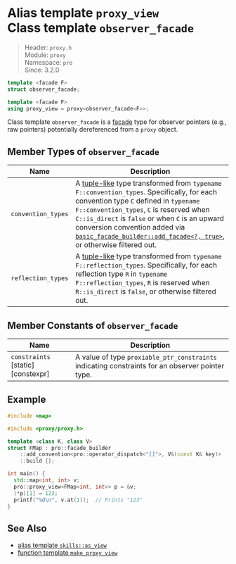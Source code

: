 # Alias template `proxy_view`<br />Class template `observer_facade`

> Header: `proxy.h`  
> Module: `proxy`  
> Namespace: `pro`  
> Since: 3.2.0

```cpp
template <facade F>
struct observer_facade;

template <facade F>
using proxy_view = proxy<observer_facade<F>>;
```

Class template `observer_facade` is a [facade](facade.md) type for observer pointers (e.g., raw pointers) potentially dereferenced from a `proxy` object.

## Member Types of `observer_facade`

| Name               | Description                                                  |
| ------------------ | ------------------------------------------------------------ |
| `convention_types` | A [tuple-like](https://en.cppreference.com/w/cpp/utility/tuple/tuple-like) type transformed from `typename F::convention_types`. Specifically, for each convention type `C` defined in `typename F::convention_types`, `C` is reserved when `C::is_direct` is `false` or when `C` is an upward conversion convention added via [`basic_facade_builder::add_facade<?, true>`](basic_facade_builder/add_facade.md), or otherwise filtered out. |
| `reflection_types` | A [tuple-like](https://en.cppreference.com/w/cpp/utility/tuple/tuple-like) type transformed from `typename F::reflection_types`. Specifically, for each reflection type `R` in `typename F::reflection_types`, `R` is reserved when `R::is_direct` is `false`, or otherwise filtered out. |

## Member Constants of `observer_facade`

| Name                               | Description                                                  |
| ---------------------------------- | ------------------------------------------------------------ |
| `constraints` [static] [constexpr] | A value of type `proxiable_ptr_constraints` indicating constraints for an observer pointer type. |

## Example

```cpp
#include <map>

#include <proxy/proxy.h>

template <class K, class V>
struct FMap : pro::facade_builder
    ::add_convention<pro::operator_dispatch<"[]">, V&(const K& key)>
    ::build {};

int main() {
  std::map<int, int> v;
  pro::proxy_view<FMap<int, int>> p = &v;
  (*p)[1] = 123;
  printf("%d\n", v.at(1));  // Prints "123"
}
```

## See Also

- [alias template `skills::as_view`](skills_as_view.md)
- [function template `make_proxy_view`](make_proxy_view.md)
